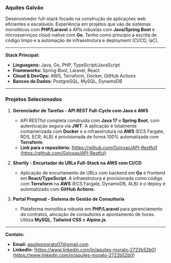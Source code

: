 ### Aquiles Galvão

Desenvolvedor full-stack focado na construção de aplicações web eficientes e escaláveis. Experiência em projetos que vão de sistemas monolíticos com **PHP/Laravel** a APIs robustas com **Java/Spring Boot** e microsserviços cloud-native com **Go**. Tenho como princípio a escrita de código limpo e a automação de infraestrutura e deployment (CI/CD, IaC).

---

**Stack Principal:**

* **Linguagens:** Java, Go, PHP, TypeScript/JavaScript
* **Frameworks:** Spring Boot, Laravel, React
* **Cloud & DevOps:** AWS, Terraform, Docker, GitHub Actions
* **Bancos de Dados:** PostgreSQL, MySQL, DynamoDB

---

### Projetos Selecionados

1.  **Gerenciador de Tarefas - API REST Full-Cycle com Java e AWS**
    * API RESTful completa construída com **Java 17** e **Spring Boot**, com autenticação segura via **JWT**. A aplicação é totalmente containerizada com **Docker** e a infraestrutura na **AWS** (ECS Fargate, RDS, ECR, ALB) é provisionada de forma 100% automatizada com **Terraform**.
    * **Link para o repositório:** [https://github.com/Gxlvxao/API-Restful](https://github.com/Gxlvxao/API-Restful)

2.  **Shortly - Encurtador de URLs Full-Stack na AWS com CI/CD**
    * Aplicação de encurtamento de URLs com backend em **Go** e frontend em **React/TypeScript**. A infraestrutura é provisionada como código com **Terraform** na **AWS** (ECS Fargate, DynamoDB, ALB) e o deploy é automatizado com **GitHub Actions**.

3.  **Portal Progmud - Sistema de Gestão de Consultoria**
    * Plataforma monolítica robusta em **PHP/Laravel** para gerenciamento de contratos, alocação de consultores e apontamento de horas. Utiliza **MySQL**, **Tailwind CSS** e **Alpine.js**.

---

**Contato:**

* **Email:** [aquilesmorato07@gmail.com](mailto:aquilesmorato07@gmail.com)
* **LinkedIn:** [https://www.linkedin.com/in/aquiles-morato-2722b52b0](https://www.linkedin.com/in/aquiles-morato-2722b52b0)
